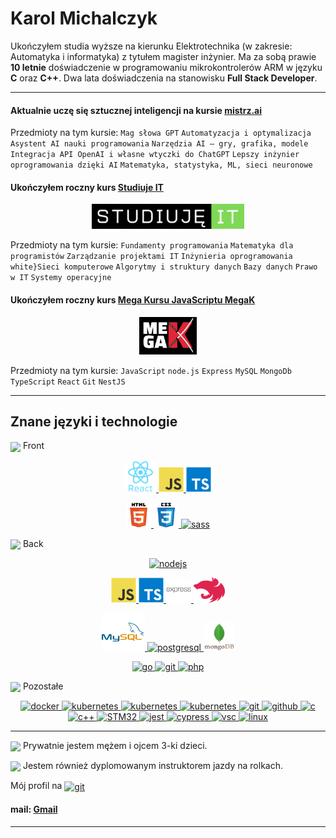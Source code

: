 #  Karol Michalczyk
Ukończyłem studia wyższe na kierunku Elektrotechnika (w zakresie: Automatyka i informatyka) z tytułem magister inżynier.
Ma za sobą prawie **10 letnie** doświadczenie w programowaniu mikrokontrolerów ARM w języku **C** oraz **C++**.
Dwa lata doświadczenia na stanowisku **Full Stack Developer**.

<hr/>

#### Aktualnie uczę się sztucznej inteligencji na kursie [mistrz.ai](https://mistrz.ai/) 

Przedmioty na tym kursie:
`Mag słowa GPT` `Automatyzacja i optymalizacja` `Asystent AI nauki programowania` `Narzędzia AI – gry, grafika, modele` `Integracja API OpenAI i własne wtyczki do ChatGPT` `Lepszy inżynier oprogramowania dzięki AI` `Matematyka, statystyka, ML, sieci neuronowe`


#### Ukończyłem roczny kurs [Studiuje IT](https://www.studiuje.it/) 
<p align="center">
  <a href="https://www.studiuje.it/" target="_blank" rel="noreferrer"> <img src="./images/studiujeit.png" alt="MegaK" height="40"/>
  </a>
</p>

Przedmioty na tym kursie: `Fundamenty programowania` `Matematyka dla programistów` `Zarządzanie projektami IT` `Inżynieria oprogramowania` `white}Sieci komputerowe` `Algorytmy i struktury danych` `Bazy danych` `Prawo w IT` `Systemy operacyjne` 


#### Ukończyłem roczny kurs [Mega Kursu JavaScriptu MegaK](https://www.megak.pl) 
<p align="center">
  <a href="https://www.megak.pl/" target="_blank" rel="noreferrer"> <img src="./images/megak.png" alt="MegaK" height="60"/>
  </a>
</p>

Przedmioty na tym kursie:
`JavaScript` `node.js` `Express` `MySQL` `MongoDb` `TypeScript` `React` `Git` `NestJS`

<hr/>

## Znane języki i technologie

<img src="https://www.svgrepo.com/show/379153/flip-to-front.svg" width="40" float="left" align="center"/> Front

<p align="center">
  <a href="https://reactjs.org/" target="_blank" rel="noreferrer"> <img src="https://raw.githubusercontent.com/devicons/devicon/master/icons/react/react-original-wordmark.svg" alt="react" width="50" height="50"/>
  </a>
  <a href="https://developer.mozilla.org/en-US/docs/Web/JavaScript" target="_blank" rel="noreferrer"> <img src="https://raw.githubusercontent.com/devicons/devicon/master/icons/javascript/javascript-original.svg" alt="javascript" width="40" height="40"/>
  </a>
  <a href="https://www.typescriptlang.org/" target="_blank" rel="noreferrer"> <img src="https://raw.githubusercontent.com/devicons/devicon/master/icons/typescript/typescript-original.svg" alt="typescript" width="40" height="40"/>
  </a> 
</p>

<p align="center">
  <a href="https://www.w3.org/html/" target="_blank" rel="noreferrer"> <img src="https://raw.githubusercontent.com/devicons/devicon/master/icons/html5/html5-original-wordmark.svg" alt="html5" width="40" height="40"/> 
  </a> 
  <a href="https://www.w3schools.com/css/" target="_blank" rel="noreferrer">
  <img src="https://raw.githubusercontent.com/devicons/devicon/master/icons/css3/css3-original-wordmark.svg" alt="css3" width="40" height="40"/> 
  </a> 
   <a href="https://sass-lang.com/" target="_blank" rel="noreferrer"> <img src="https://upload.wikimedia.org/wikipedia/commons/thumb/9/96/Sass_Logo_Color.svg/2560px-Sass_Logo_Color.svg.png" alt="sass" width="40" height="40"/>
  </a> 
</p>

<img src="https://www.svgrepo.com/show/379154/flip-to-back.svg" width="40" float="left" align="center"/> Back

<p align="center">
  <a href="https://nodejs.org" target="_blank" rel="noreferrer"> <img src="https://www.svgrepo.com/show/303360/nodejs-logo.svg" alt="nodejs" width="100"/>
  </a> 
</p>
<p align="center" float="top">
  <a href="https://developer.mozilla.org/en-US/docs/Web/JavaScript" target="_blank" rel="noreferrer"> <img src="https://raw.githubusercontent.com/devicons/devicon/master/icons/javascript/javascript-original.svg" alt="javascript" width="40" height="40"/>
  </a> 
  <a href="https://www.typescriptlang.org/" target="_blank" rel="noreferrer"> <img src="https://raw.githubusercontent.com/devicons/devicon/master/icons/typescript/typescript-original.svg" alt="typescript" width="40" height="40"/>
  </a> 
  <a href="https://expressjs.com" target="_blank" rel="noreferrer">
  <img src="https://raw.githubusercontent.com/devicons/devicon/master/icons/express/express-original-wordmark.svg" alt="express" height="40"/> 
  </a> 
  <a href="https://nestjs.com/" target="_blank" rel="noreferrer"> <img src="https://raw.githubusercontent.com/devicons/devicon/master/icons/nestjs/nestjs-plain.svg" alt="nestjs" width="50" height="40"/>
  </a> 
</p>

<p align="center">
  <a href="https://www.mysql.com/" target="_blank" rel="noreferrer"> <img src="https://raw.githubusercontent.com/devicons/devicon/master/icons/mysql/mysql-original-wordmark.svg" alt="mysql" width="70" height="60"/> 
  </a> 
  <a href="https://www.postgresql.org/" target="_blank" rel="noreferrer"> <img src="https://www.svgrepo.com/show/354200/postgresql.svg" alt="postgresql" width="50" height="40"/> 
  </a> 
  <a href="https://www.mongodb.com/" target="_blank" rel="noreferrer"> <img src="https://raw.githubusercontent.com/devicons/devicon/master/icons/mongodb/mongodb-original-wordmark.svg" alt="mongodb" width="50" height="45"/> 
  </a> 
</p>
<p align="center">
  <a href="https://go.dev/" target="_blank" rel="noreferrer"> <img src="https://raw.githubusercontent.com/jmnote/z-icons/master/svg/go.svg" alt="go" height="30"/> 
  </a> 
  <a href="https://www.python.org/" target="_blank" rel="noreferrer"> <img src="https://raw.githubusercontent.com/jmnote/z-icons/master/svg/python.svg" alt="git" height="30"/> 
  </a> 
  <a href="https://www.php.net/" rel="noreferrer"> <img src="https://www.svgrepo.com/show/303208/php-1-logo.svg" alt="php" width="30" /> 
  </a> 
</p>

<img src="https://www.svgrepo.com/show/426067/tools1.svg" width="40" align="center"/> Pozostałe

<p align="center">
  <a href="https://www.docker.com/" target="_blank" rel="noreferrer"> <img src="https://www.svgrepo.com/show/331370/docker.svg" alt="docker" width="50" height="40"/> 
  </a> 
  <a href="https://kubernetes.io/" target="_blank" rel="noreferrer"> <img src="https://raw.githubusercontent.com/jmnote/z-icons/master/svg/kubernetes.svg" alt="kubernetes" width="40" height="40"/> 
  </a> 
  </a> 
  <a href="https://aws.amazon.com/" target="_blank" rel="noreferrer"> <img src="https://www.svgrepo.com/show/448266/aws.svg" alt="kubernetes" width="40" height="40"/> 
  </a> 
  <a href="https://aws.amazon.com/eks/" target="_blank" rel="noreferrer"> <img src="https://www.svgrepo.com/show/448262/amazon-eks.svg" alt="kubernetes" width="40" height="40"/> 
  </a> 	
  <a href="https://git-scm.com/" target="_blank" rel="noreferrer"> <img src="https://www.vectorlogo.zone/logos/git-scm/git-scm-icon.svg" alt="git" width="50" height="40"/> 
  </a> 
  <a href="https://github.com/" target="_blank" rel="noreferrer"> <img src="https://raw.githubusercontent.com/jmnote/z-icons/master/svg/github.svg" alt="github" width="50" height="40"/> 
  </a> 
  <a href="" target="_blank" rel="noreferrer"> <img src="https://raw.githubusercontent.com/jmnote/z-icons/master/svg/c.svg" alt="c" width="50" height="40"/> 
  </a> 
  <a href="" target="_blank" rel="noreferrer"> <img src="https://raw.githubusercontent.com/jmnote/z-icons/master/svg/cpp.svg" alt="c++" width="50" height="40"/> 
  </a> 
  <a href="https://www.st.com/content/st_com/en.html/" target="_blank" rel="noreferrer"> <img src="https://wiki.stmicroelectronics.cn/stm32mcu/nsfr_img_auth.php/4/4e/STM32.png" alt="STM32" width="40" height="40"/> 
  </a> 
  <a href="https://jestjs.io/" target="_blank" rel="noreferrer"> <img src="https://www.svgrepo.com/show/373701/jest-snapshot.svg" alt="jest" width="50" height="40"/> 
  </a> 
  <a href="https://saucelabs.com/resources/blog/getting-started-with-cypress/" target="_blank" rel="noreferrer"> <img src="https://www.svgrepo.com/show/353630/cypress.svg" alt="cypress" width="40" height="40"/> 
  </a> 
  <a href="https://code.visualstudio.com/" target="_blank" rel="noreferrer"> <img src="https://www.svgrepo.com/show/374171/vscode.svg" alt="vsc" width="40" height="40"/> 
  </a> 
  <a href="https://ubuntu.com/" target="_blank" rel="noreferrer"> <img src="https://www.svgrepo.com/show/448236/linux.svg" alt="linux" width="40" height="40"/> 
  </a> 
</p>

	
<hr/>
<img src="https://www.svgrepo.com/show/199642/teaching-child.svg" width="50" float="left" align="center"/>
Prywatnie jestem mężem i ojcem 3-ki dzieci.

<img src="https://www.svgrepo.com/show/84595/roller-skates.svg" width="40" float="left" align="center"/> Jestem również dyplomowanym instruktorem jazdy na rolkach.

Mój profil na <a href="https://www.linkedin.com/in/karol-michalczyk-keszua83/" target="_blank" rel="noreferrer"> <img src="https://www.vectorlogo.zone/logos/linkedin/linkedin-ar21.svg" alt="git" width="85" height="40" align="center"/> 
</a>

#### mail: [Gmail](mailto:keszua@gmail.com)

<hr/>
